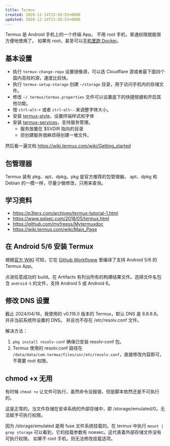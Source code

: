 ```yaml
---
title: Termux
created: 2020-12-14T23:58:53+0800
updated: 2020-12-14T23:58:53+0800
---
```



Termux 是 Android 手机上的一个终端 App。
不用 root 手机，普通权限就能很方便地使用了。
如果有 root，甚至可以[手机里跑 Docker](https://gist.github.com/FreddieOliveira/efe850df7ff3951cb62d74bd770dce27)。

## 基本设置

- 执行 `termux-change-repo` 设置镜像源，可以选 Cloudflare 源或者最下面四个国内高校的源，速度比较快。
- 执行 `termux-setup-storage` 创建 `~/storage` 目录，用于访问手机内的存储文件。
- 修改 `~/.termux/termux.properties` 文件可以设置底下的快捷按键和开启其他功能。
- 按 `ctrl`-`alt`-`+` 或者 `ctrl`-`alt`-`-` 来调整字体大小。
- 安装 [termux-style](https://github.com/adi1090x/termux-style)，设置终端样式和字体
- 安装 [termux-services](https://github.com/termux/termux-services)，支持服务管理。
  - 服务放置在 $SVDIR 指向的目录
  - 但创建服务很麻烦得创建一堆文件。

然后看一遍文档 https://wiki.termux.com/wiki/Getting_started

## 包管理器

Termux 装有 pkg、apt、dpkg。pkg 是官方推荐的包管理器。
apt、dpkg 和 Debian 的一模一样，尽量少做修改，只用来查询。

## 学习资料

- https://p3terx.com/archives/termux-tutorial-1.html
- https://www.sqlsec.com/2018/05/termux.html
- https://github.com/myfreess/Mytermuxdoc
- https://wiki.termux.com/wiki/Main_Page

## 在 Android 5/6 安装 Termux

根据[官方 WIKI](https://github.com/termux/termux-app/wiki/Termux-on-android-5-or-6) 可知，它在 [Github Workfloww](https://github.com/termux/termux-app/actions/workflows/debug_build.yml?query=branch%3Amaster+event%3Apush) 里编译了支持 Android 5/6 的 Termux App。

点进任意成功的 build。在 Artifacts 有列出所有的构建结果文件。选择文件名包含 `android-5` 的文件，支持 Android 5 或 Android 6。

## 修改 DNS 设置

截止 2024/04/18，我使用的 v0.118.0 版本的 Termux，默认 DNS 是 8.8.8.8，并非当前系统所设置的 DNS。
并且也不存在 /etc/resolv.conf 文件。

解决方法：

1. `pkg install resolv-conf` 确保已安装 resolv-conf 包。
2. Termux 使用的 resolv.conf 路径在 `/data/data/com.termux/files/usr/etc/resolv.conf`，直接修改内容即可，不需要 root 权限。

## chmod +x 无用

有时候 `chmod +x` 让文件可执行，虽然命令没报错，但是脚本依然还是不可执行的。

这是正常的。当文件存储在安卓系统的外部存储中，即 /storage/emulated/0。无法赋予可执行权限。

因为 /storage/emulated 是用 fuse 文件系统挂载的。在 termux 中执行 `mount | grep storage` 可以看到，它的挂载参数有 noexec。这代表着外部存储文件没有可执行权限。
如果不 root 手机，则无法修改挂载选项。
